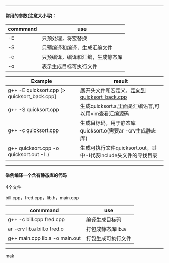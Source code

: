 ----

#### 常用的参数(注意大小写)：

|commmand|use|
|--------|------|
|-E|只预处理，将宏替换|
|-S|只预编译和编译，生成汇编文件|
|-c|只预编译，编译和汇编，生成静态库|
|-o|表示生成目标可执行文件|

|Example|result|
|----|----|
|g++ -E quicksort.cpp [> quicksort_back.cpp]|展开头文件和宏定义，[定向到quicksort_back.cpp](默认命令行中输出)|
|g++ -S quicksort.cpp|生成quicksort.s,里面是汇编语言,可以用vim查看汇编源码|
|g++ -c quicksort.cpp|生成目标码，用于静态库quicksort.o(需要ar -crv生成静态库)|
|g++ quicksort.cpp -o quicksort.out -I ./|生成可执行文件quicksort.out，其中-I代表include头文件的寻找目录|

----

#### 举例编译一个含有静态库的代码


4个文件  

bill.cpp，fred.cpp，lib.h，main.cpp  

|commmand|use|
|--------|------|
|g++ -c bill.cpp fred.cpp|编译生成目标码|
|ar -crv lib.a bill.o fred.o|打包成静态库lib.a|
|g++ main.cpp lib.a -o main.out|打包生成可执行文件|

-----


mak
